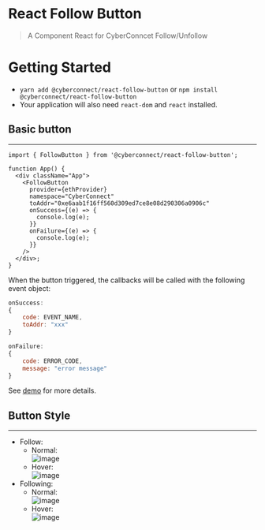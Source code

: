 # React Follow Button

> A Component React for CyberConncet Follow/Unfollow

# Getting Started

- `yarn add @cyberconnect/react-follow-button` or `npm install @cyberconnect/react-follow-button`
- Your application will also need `react-dom` and `react` installed.

## Basic button

---

```tsx
import { FollowButton } from '@cyberconnect/react-follow-button';

function App() {
  <div className="App">
    <FollowButton
      provider={ethProvider}
      namespace="CyberConnect"
      toAddr="0xe6aab1f16ff560d309ed7ce8e08d290306a0906c"
      onSuccess={(e) => {
        console.log(e);
      }}
      onFailure={(e) => {
        console.log(e);
      }}
    />
  </div>;
}
```

When the button triggered, the callbacks will be called with the following event object:

```jsx
onSuccess:
{
    code: EVENT_NAME,
    toAddr: "xxx"
}

onFailure:
{
    code: ERROR_CODE,
    message: "error message"
}
```

See [demo]('https://github.com/cyberconnecthq/follow-button/tree/main/packages/react-follow-button/demo') for more details.

## Button Style

---

- Follow:
  - Normal:<br />
    ![image](https://user-images.githubusercontent.com/17503721/143494393-d397246e-0901-4026-aa8a-666515ad6cc5.png)
  - Hover:<br />
    ![image](https://user-images.githubusercontent.com/17503721/143494572-598b1e0a-9c76-4f61-83d0-f25e589ef66e.png)
- Following:
  - Normal:<br />
    ![image](https://user-images.githubusercontent.com/17503721/143494432-3206ef20-9e1f-49d9-a27c-104044d6cd52.png)
  - Hover:<br />
    ![image](https://user-images.githubusercontent.com/17503721/143494445-8ac2abdc-9725-4921-a236-52655f52a54a.png)

